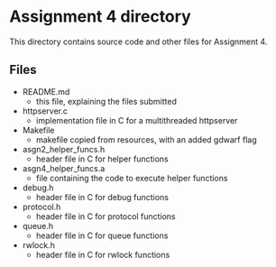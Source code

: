 # Assignment 4 directory

This directory contains source code and other files for Assignment 4.

## Files
* README.md
     * this file, explaining the files submitted
* httpserver.c
     * implementation file in C for a multithreaded httpserver
* Makefile
     * makefile copied from resources, with an added gdwarf flag
* asgn2_helper_funcs.h
     * header file in C for helper functions
* asgn4_helper_funcs.a
     * file containing the code to execute helper functions
* debug.h
     * header file in C for debug functions
* protocol.h
     * header file in C for protocol functions
* queue.h
     * header file in C for queue functions
* rwlock.h
     * header file in C for rwlock functions
